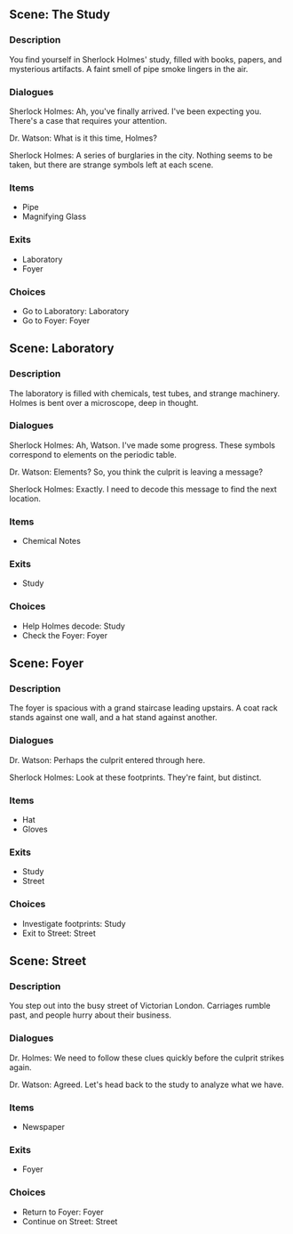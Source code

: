 ## Scene: The Study

### Description

You find yourself in Sherlock Holmes' study, filled with books, papers, and mysterious artifacts. A faint smell of pipe smoke lingers in the air.

### Dialogues

Sherlock Holmes: Ah, you've finally arrived. I've been expecting you. There's a case that requires your attention.

Dr. Watson: What is it this time, Holmes?

Sherlock Holmes: A series of burglaries in the city. Nothing seems to be taken, but there are strange symbols left at each scene.

### Items

- Pipe
- Magnifying Glass

### Exits

- Laboratory
- Foyer

### Choices

- Go to Laboratory: Laboratory
- Go to Foyer: Foyer

## Scene: Laboratory

### Description

The laboratory is filled with chemicals, test tubes, and strange machinery. Holmes is bent over a microscope, deep in thought.

### Dialogues

Sherlock Holmes: Ah, Watson. I've made some progress. These symbols correspond to elements on the periodic table.

Dr. Watson: Elements? So, you think the culprit is leaving a message?

Sherlock Holmes: Exactly. I need to decode this message to find the next location.

### Items

- Chemical Notes

### Exits

- Study

### Choices

- Help Holmes decode: Study
- Check the Foyer: Foyer

## Scene: Foyer

### Description

The foyer is spacious with a grand staircase leading upstairs. A coat rack stands against one wall, and a hat stand against another.

### Dialogues

Dr. Watson: Perhaps the culprit entered through here.

Sherlock Holmes: Look at these footprints. They're faint, but distinct.

### Items

- Hat
- Gloves

### Exits

- Study
- Street

### Choices

- Investigate footprints: Study
- Exit to Street: Street

## Scene: Street

### Description

You step out into the busy street of Victorian London. Carriages rumble past, and people hurry about their business.

### Dialogues

Dr. Holmes: We need to follow these clues quickly before the culprit strikes again.

Dr. Watson: Agreed. Let's head back to the study to analyze what we have.

### Items

- Newspaper

### Exits

- Foyer

### Choices

- Return to Foyer: Foyer
- Continue on Street: Street